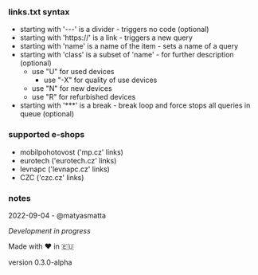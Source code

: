 ### links.txt syntax
- starting with '---' is a divider - triggers no code (optional)
- starting with 'https://' is a link - triggers a new query
- starting with 'name' is a name of the item - sets a name of a query
- starting with 'class' is a subset of 'name' - for further description (optional)
    - use "U" for used devices
        - use "-X" for quality of use devices
    - use "N" for new devices
    - use "R" for refurbished devices
- starting with '***' is a break - break loop and force stops all queries in queue (optional)

### supported e-shops
- mobilpohotovost ('mp.cz' links)
- eurotech ('eurotech.cz' links)
- levnapc ('levnapc.cz' links)
- CZC ('czc.cz' links)

### notes
2022-09-04 - @matyasmatta

_Development in progress_

Made with ❤️ in 🇪🇺

version 0.3.0-alpha